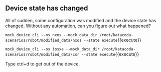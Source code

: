 ## Device state has changed

All of sudden, some configuration was modified and the device state has
changed. Without any automation, can you figure out what happened?

`mock_device_cli --os nxos --mock_data_dir /root/katacoda-scenarios/robot/modified_data/nxos --state execute`{{execute}}

`mock_device_cli --os iosxe --mock_data_dir /root/katacoda-scenarios/robot/modified_data/csr --state execute`{{execute}}

Type ctrl+d to get out of the device.


